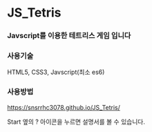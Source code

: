 # JS_Tetris

### Javscript를 이용한 테트리스 게임 입니다

### 사용기술 
HTML5, CSS3, Javscript(최소 es6)

### 사용방법
<a href="https://snsrrhc3078.github.io/JS_Tetris/">https://snsrrhc3078.github.io/JS_Tetris/</a>

Start 옆의 ? 아이콘을 누르면 설명서를 볼 수 있습니다.

